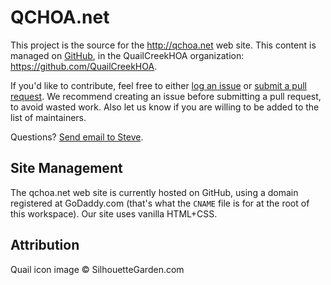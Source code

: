QCHOA.net
====================================================================================================

This project is the source for the http://qchoa.net web site. This content is managed on [GitHub][],
in the QuailCreekHOA organization: https://github.com/QuailCreekHOA.

If you'd like to contribute, feel free to either [log an issue][] or [submit a pull request][]. We
recommend creating an issue before submitting a pull request, to avoid wasted work. Also let us know
if you are willing to be added to the list of maintainers.

Questions? [Send email to Steve][steve].


Site Management
----------------
The qchoa.net web site is currently hosted on GitHub, using a domain registered at GoDaddy.com
(that's what the `CNAME` file is for at the root of this workspace). Our site uses vanilla HTML+CSS.


Attribution
------------
Quail icon image © SilhouetteGarden.com



[GitHub]:                https://github.com/
[log an issue]:          https://github.com/QuailCreekHOA/quailcreekhoa.github.io/issues
[steve]:                 mailto:steve@hollasch.net
[submit a pull request]: https://github.com/QuailCreekHOA/quailcreekhoa.github.io/pulls
